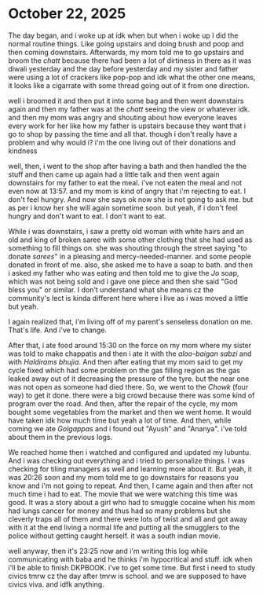 # October 22, 2025

The day began, and i woke up at idk when but when i woke up I did the normal
routine things. Like going upstairs and doing brush and poop and then coming
downstairs. Afterwards, my mom told me to go upstairs and broom the _chatt_
because there had been a lot of dirtiness in there as it was diwali yesterday
and the day before yesterday and my sister and father were using a lot of
crackers like pop-pop and idk what the other one means, it looks like a
cigarrate with some thread going out of it from one direction.

well i broomed it and then put it into some bag and then went downstairs again
and then my father was at the _chatt_ seeing the view or whatever idk. and then
my mom was angry and shouting about how everyone leaves every work for her like
how my father is upstairs because they want that i go to shop by passing the
time and all that. though i don't really have a problem and why would i? i'm the
one living out of their donations and kindness

well, then, i went to the shop after having a bath and then handled the the
stuff and then came up again had a little talk and then went again downstairs
for my father to eat the meal. i've not eaten the meal and not even now at
13:57. and my mom is kind of angry that i'm rejecting to eat. I don't feel
hungry. And now she says ok now she is not going to ask me. but as per i know
her she will again sometime soon. but yeah, if i don't feel hungry and don't
want to eat. I don't want to eat.

While i was downstairs, i saw a pretty old woman with white hairs and an old and
king of broken saree with some other clothing that she had used as something to
fill things on. she was shouting through the street saying "to donate _sarees_"
in a pleasing and mercy-needed-manner. and some people donated in front of me.
also, she asked me to have a soap to bath. and then i asked my father who was
eating and then told me to give the _Jo_ soap, which was not being sold and i
gave one piece and then she said "God bless you" or similar. I don't understand
what she means cz the community's lect is kinda different here where i live as i
was moved a little but yeah.

I again realized that, i'm living off of my parent's senseless donation on me.
That's life. And i've to change.

After that, i ate food around 15:30 on the force on my mom where my sister was
told to make chappatis and then i ate it with the _aloo-baigan sabzi_ and with
_Haldirams bhujia_. And then after eating that my mom said to get my cycle fixed
which had some problem on the gas filling region as the gas leaked away out of
it decreasing the pressure of the tyre. but the near one was not open as someone
had died there. So, we went to the _Chowk_ (four way) to get it done. there were
a big crowd because there was some kind of program over the road. And then,
after the repair of the cycle, my mom bought some vegetables from the market
and then we went home. It would have taken idk how much time but yeah a lot of
time. And then, while coming we ate _Golgappas_ and i found out "Ayush" and
"Ananya". i've told about them in the previous logs.

We reached home then i watched and configured and updated my lubuntu. And i was
checking out everything and i tried to personalize things. I was checking for
tiling managers as well and learning more about it. But yeah, it was 20:26 soon
and my mom told me to go downstairs for reasons you know and i'm not going to
repeat. And then, I came again and then after not much time i had to eat. The
movie that we were watching this time was good. It was a story about a girl who
had to smuggle cocaine when his mom had lungs cancer for money and thus had so
many problems but she cleverly traps all of them and there were lots of twist
and all and got away with it at the end living a normal life and putting all the
smugglers to the police without getting caught herself. it was a south indian
movie.

well anyway, then it's 23:25 now and i'm writing this log while communicating
with baba and he thinks i'm hypocritical and stuff. idk when i'll be able to
finish DKPBOOK. i've to get some time. But first i need to study civics tmrw cz
the day after tmrw is school. and we are supposed to have civics viva. and idfk
anything.
